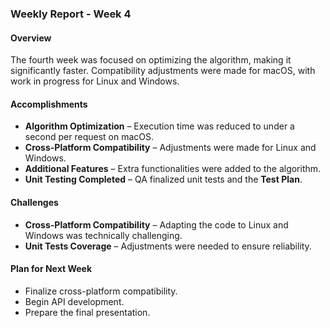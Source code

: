 ### **Weekly Report - Week 4**  

#### **Overview**  
The fourth week was focused on optimizing the algorithm, making it significantly faster. Compatibility adjustments were made for macOS, with work in progress for Linux and Windows.  

#### **Accomplishments**  
- **Algorithm Optimization** – Execution time was reduced to under a second per request on macOS.  
- **Cross-Platform Compatibility** – Adjustments were made for Linux and Windows.  
- **Additional Features** – Extra functionalities were added to the algorithm.  
- **Unit Testing Completed** – QA finalized unit tests and the **Test Plan**.  

#### **Challenges**  
- **Cross-Platform Compatibility** – Adapting the code to Linux and Windows was technically challenging.  
- **Unit Tests Coverage** – Adjustments were needed to ensure reliability.  

#### **Plan for Next Week**  
- Finalize cross-platform compatibility.  
- Begin API development.  
- Prepare the final presentation.
